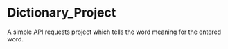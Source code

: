 # Dictionary_Project
A simple API requests project which tells the word meaning for the entered word.
